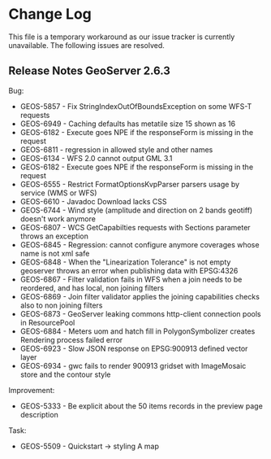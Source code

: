 # Change Log

This file is a temporary workaround as our issue tracker is currently unavailable. The following issues are resolved.

## Release Notes GeoServer 2.6.3

Bug:

 * GEOS-5857 - Fix StringIndexOutOfBoundsException on some WFS-T requests
 * GEOS-6949 - Caching defaults has metatile size 15 shown as 16
 * GEOS-6182 - Execute goes NPE if the responseForm is missing in the request
 * GEOS-6811 - regression in allowed style and other names
 * GEOS-6134 - WFS 2.0 cannot output GML 3.1
 * GEOS-6182 - Execute goes NPE if the responseForm is missing in the request
 * GEOS-6555 - Restrict FormatOptionsKvpParser parsers usage by service (WMS or WFS)
 * GEOS-6610 - Javadoc Download lacks CSS
 * GEOS-6744 - Wind style (amplitude and direction on 2 bands geotiff) doesn't work anymore
 * GEOS-6807 - WCS GetCapabilties requests with Sections parameter throws an exception
 * GEOS-6845 - Regression: cannot configure anymore coverages whose name is not xml safe 
 * GEOS-6848 - When the "Linearization Tolerance" is not empty geoserver throws an error when publishing data with EPSG:4326
 * GEOS-6867 - Filter validation fails in WFS when a join needs to be reordered, and has local, non joining filters
 * GEOS-6869 - Join filter validator applies the joining capabilities checks also to non joining filters
 * GEOS-6873 - GeoServer leaking commons http-client connection pools in ResourcePool
 * GEOS-6884 - Meters uom and hatch fill in PolygonSymbolizer creates Rendering process failed error
 * GEOS-6923 - Slow JSON response on EPSG:900913 defined vector layer
 * GEOS-6934 - gwc fails to render 900913 gridset with ImageMosaic store and the contour style

Improvement:

 * GEOS-5333 - Be explicit about the 50 items records in the preview page description

Task:

 * GEOS-5509 - Quickstart -> styling A map



